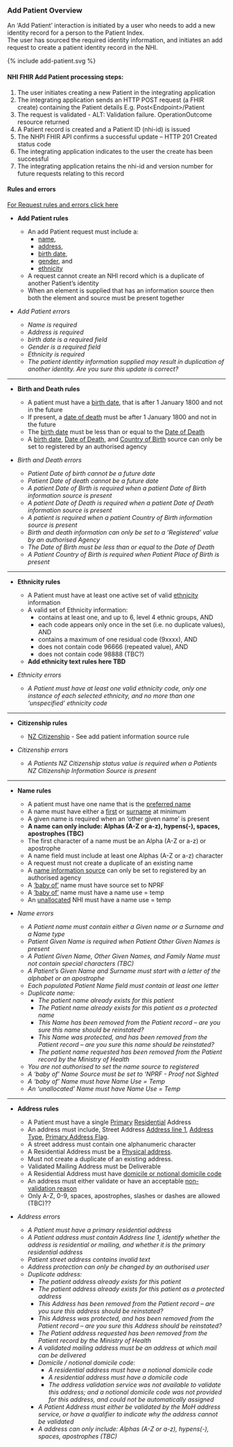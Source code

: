 

### Add Patient Overview

An ‘Add Patient’ interaction is initiated by a user who needs to add a new identity record for a person to the Patient Index. <br />
The user has sourced the required identity information, and initiates an add request to create a patient identity record in the NHI.

<div>
{% include add-patient.svg %}
</div>

#### **NHI FHIR Add Patient processing steps:**

1. The user initiates creating a new Patient in the integrating application
2. The integrating application sends an HTTP POST request (a FHIR create) containing the Patient details E.g. Post\<Endpoint>/Patient
3. The request is validated - ALT: Validation failure. OperationOutcome resource returned
4. A Patient record is created and a Patient ID (nhi-id) is issued
5. The NHPI FHIR API confirms a successful update – HTTP 201 Created status code
6. The integrating application indicates to the user the create has been successful
7. The integrating application retains the nhi-id and version number for future requests relating to this record

#### Rules and errors

[For Request rules and errors click here](/general.html#request-rules-and-errors)

* **Add Patient rules**
  * An add Patient request must include a:
    * [name](/StructureDefinition-NhiPatient-definitions.html#Patient.name),
    * [address](/StructureDefinition-NhiPatient-definitions.html#Patient.address),
    * [birth date](/StructureDefinition-NhiPatient-definitions.html#Patient.birthDate),
    * [gender](/StructureDefinition-NhiPatient-definitions.html#Patient.gender), and
    * [ethnicity](/StructureDefinition-NhiPatient-definitions.html#Patient.extension:ethnicity)
  * A request cannot create an NHI record which is a duplicate of another Patient’s identity
  * When an element is supplied that has an information source then both the element and source must be present together
 
* _Add Patient errors_
  * _Name is required_
  * _Address is required_
  * _birth date is a required field_
  * _Gender is a required field_
  * _Ethnicity is required_
  * _The patient identity information supplied may result in duplication of another identity. Are you sure this update is correct?_


---

* **Birth and Death rules**
  * A patient must have a [birth date](/StructureDefinition-NhiPatient-definitions.html#Patient.birthDate), that is after 1 January 1800 and not in the future
  * If present, a [date of death](/StructureDefinition-NhiPatient-definitions.html#Patient.deceased[x]) must be after 1 January 1800 and not in the future
  * The [birth date](/StructureDefinition-NhiPatient-definitions.html#Patient.birthDate) must be less than or equal to the [Date of Death](/StructureDefinition-NhiPatient-definitions.html#Patient.deceased[x])
  * A [birth date](/StructureDefinition-NhiPatient-definitions.html#Patient.birthDate), [Date of Death](/StructureDefinition-NhiPatient-definitions.html#Patient.deceased[x]), and [Country of Birth](/StructureDefinition-birth-place-definitions.html#Extension.extension:country) source can only be set to registered by an authorised agency

* _Birth and Death errors_
  * _Patient Date of birth  cannot be a future date_
  * _Patient Date of death cannot be a future date_
  * _A patient Date of Birth is required when a patient Date of Birth information source is present_
  * _A patient Date of Death is required when a patient Date of Death information source is present_
  * _A patient is required when a patient Country of Birth information source is present_
  * _Birth and death information can only be set to a ‘Registered’ value by an authorised Agency_
  * _The Date of Birth must be less than or equal to the Date of Death_
  * _A Patient Country of Birth is required when Patient Place of Birth is present_


---


* **Ethnicity rules**
  * A Patient must have at least one active set of valid [ethnicity](/StructureDefinition-NhiPatient-definitions.html#Patient.extension:ethnicity) information 
  * A valid set of Ethnicity information:
    * contains at least one, and up to 6, level 4 ethnic groups, AND 
    * each code appears only once in the set (i.e. no duplicate values), AND 
    * contains a maximum of one residual code (9xxxx), AND 
    * does not contain code 96666 (repeated value), AND 
    * does not contain code 98888 (TBC?)
  * **Add ethnicity text rules here TBD**

* _Ethnicity errors_
  * _A Patient must have at least one valid ethnicity code, only one instance of each selected ethnicity, and no more than one ‘unspecified’ ethnicity code_


---


* **Citizenship rules**
  * [NZ Citizenship](/StructureDefinition-NhiPatient-definitions.html#Patient.extension:nzCitizen) - See add patient information source rule

* _Citizenship errors_
  * _A Patients NZ Citizenship status value is required when a Patients NZ Citizenship Information Source is present_


---


* **Name rules**
  * A patient must have one name that is the [preferred name](/StructureDefinition-NhiPatient-definitions.html#Patient.name.extension:preferred)
  * A name must have either a [first](/StructureDefinition-NhiPatient-definitions.html#Patient.name.given) or [surname](/StructureDefinition-NhiPatient-definitions.html#Patient.name.family) at minimum
  * A given name is required when an ‘other given name’ is present
  * **A name can only include: Alphas (A-Z or a-z), hypens(-), spaces, apostrophes (TBC)**
  * The first character of a name must be an Alpha (A-Z or a-z) or apostrophe
  * A name field must include at least one Alphas (A-Z or a-z) character
  * A request must not create a duplicate of an existing name
  * A [name information source](/StructureDefinition-NhiPatient-definitions.html#Patient.name.extension:information-source) can only be set to registered by an authorised agency 
  * A [‘baby of’](/StructureDefinition-NhiPatient-definitions.html#Patient.name.extension:nhi-name-use-extra) name must have source set to NPRF
  * A [‘baby of’](/StructureDefinition-NhiPatient-definitions.html#Patient.name.extension:nhi-name-use-extra) name must have a name use = temp
  * An [unallocated](/StructureDefinition-NhiPatient-definitions.html#Patient.name.extension:nhi-name-use-extra) NHI must have a name use = temp
 


* _Name errors_
  * _A Patient name must contain either a Given name or a Surname and a Name type_
  * _Patient Given Name is required when Patient Other Given Names is present_
  * _A Patient Given Name, Other Given Names, and Family Name must not contain special characters (TBC)_
  * _A Patient’s Given Name and Surname must start with a letter of the alphabet or an apostrophe_
  * _Each populated Patient Name field must contain at least one letter_
  * _Duplicate name:_
    * _The patient name already exists for this patient_
    * _The Patient name already exists for this patient as a protected name_
    * _This Name has been removed from the Patient record – are you sure this name should be reinstated?_
    * _This Name was protected, and has been removed from the Patient record – are you sure this name should be reinstated?_
    * _The patient name requested has been removed from the Patient record by the Ministry of Health_
  * _You are not authorised to set the name source to registered_
  * _A ‘baby of’ Name Source must be set to ‘NPRF - Proof not Sighted_
  * _A ‘baby of’ Name must have Name Use = Temp_
  * _An ‘unallocated’ Name must have Name Use = Temp_


---


* **Address rules**
  * A Patient must have a single [Primary](/StructureDefinition-NhiPatient-definitions.html#Patient.address.extension:isPrimaryAddress) [Residential](/StructureDefinition-NhiPatient-definitions.html#Patient.address.type) Address
  * An address must include, Street Address [Address line 1](/StructureDefinition-NhiPatient-definitions.html#Patient.address.line), [Address Type](/StructureDefinition-NhiPatient-definitions.html#Patient.address.type), [Primary Address Flag](/StructureDefinition-NhiPatient-definitions.html#Patient.address.extension:isPrimaryAddress).
  * A street address must contain one alphanumeric character
  * A Residential Address must be a [Physical address](/StructureDefinition-NhiPatient-definitions.html#Patient.address.type).
  * Must not create a duplicate of an existing address.
  * Validated Mailing Address must be Deliverable
  * A Residential Address must have [domicile or notional domicile code](/StructureDefinition-NhiPatient-definitions.html#Patient.address.extension:domicile-code)
  * An address must either validate or have an acceptable [non-validation reason](/StructureDefinition-NhiPatient-definitions.html#Patient.address.extension:notValidatedAddressReason)
  * Only A-Z, 0-9, spaces, apostrophes, slashes or dashes are allowed (TBC)??


* _Address errors_
  * _A Patient must have a primary residential address_
  * _A Patient address must contain Address line 1, identify whether the address is residential or mailing, and whether it is the primary residential address_
  * _Patient street address contains invalid text_
  * _Address protection can only be changed by an authorised user_
  * _Duplicate address:_
    * _The patient address already exists for this patient_
    * _The patient address already exists for this patient as a protected address_
    * _This Address has been removed from the Patient record – are you sure this address should be reinstated?_
    * _This Address was protected, and has been removed from the Patient record – are you sure this Address should be reinstated?_
    * _The Patient address requested has been removed from the Patient record by the Ministry of Health_
    * _A validated mailing address must be an address at which mail can be delivered_
    * _Domicile / notional domicile code:_
      * _A residential address must have a notional domicile code_
      * _A residential address must have a domicile code_
      * _The address validation service was not available to validate this address; and a notional domicile code was not provided for this address, and could not be automatically assigned_
    * _A Patient Address must either be validated by the MoH address service, or have a qualifier to indicate why the address cannot be validated_
    * _A address can only include: Alphas (A-Z or a-z), hypens(-), spaces, apostrophes (TBC)_
